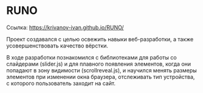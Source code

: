 # RUNO
Ссылка: https://krivanov-ivan.github.io/RUNO/

Проект создавался с целью освежить навыки веб-разработки, а также усовершенствовать качество вёрстки.

В ходе разработки познакомился с библиотеками для работы со слайдерами (slider.js) и для плавного появления элементов, когда они попадают в зону видимости (scrollreveal.js), и научился менять размеры элементов при изменении окна браузера, отслеживать тип устройства, с которого пользователь заходит на сайт.

